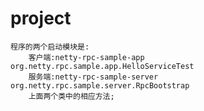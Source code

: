 # project
	程序的两个启动模块是:
		客户端:netty-rpc-sample-app	org.netty.rpc.sample.app.HelloServiceTest
		服务端:netty-rpc-sample-server org.netty.rpc.sample.server.RpcBootstrap
		上面两个类中的相应方法;
	